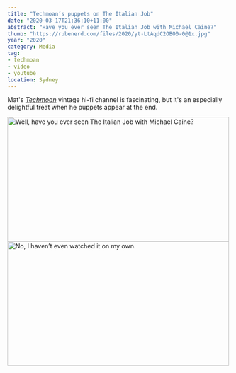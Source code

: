 ```yaml
---
title: "Techmoan’s puppets on The Italian Job"
date: "2020-03-17T21:36:10+11:00"
abstract: "Have you ever seen The Italian Job with Michael Caine?"
thumb: "https://rubenerd.com/files/2020/yt-LtAqdC2OBO0-0@1x.jpg"
year: "2020"
category: Media
tag:
- techmoan
- video
- youtube
location: Sydney
---
```

Mat's *[Techmoan](https://www.youtube.com/channel/UC5I2hjZYiW9gZPVkvzM8_Cw)* vintage hi-fi channel is fascinating, but it's an especially delightful treat when he puppets appear at the end.

<p><img src="https://rubenerd.com/files/2020/yt-LtAqdC2OBO0-0@1x.jpg" srcset="https://rubenerd.com/files/2020/yt-LtAqdC2OBO0-0@1x.jpg 1x, https://rubenerd.com/files/2020/yt-LtAqdC2OBO0-0@2x.jpg 2x" alt="Well, have you ever seen The Italian Job with Michael Caine?" style="width:500px; height:281px;" /><br /><img src="https://rubenerd.com/files/2020/yt-LtAqdC2OBO0-1@1x.jpg" srcset="https://rubenerd.com/files/2020/yt-LtAqdC2OBO0-1@1x.jpg 1x, https://rubenerd.com/files/2020/yt-LtAqdC2OBO0-1@2x.jpg 2x" alt="No, I haven’t even watched it on my own." style="width:500px; height:281px;" /></p>

